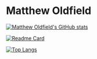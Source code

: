 # Matthew Oldfield

[![Matthew Oldfield's GitHub stats](https://github-readme-stats.vercel.app/api?username=asmattic&show_icons=true&theme=dracula&count_private=true)](https://github.com/anuraghazra/github-readme-stats)

[![Readme Card](https://github-readme-stats.vercel.app/api/pin/?username=asmattic&repo=github-readme-stats&show_owner=true)](https://github.com/anuraghazra/github-readme-stats)


[![Top Langs](https://github-readme-stats.vercel.app/api/top-langs/?username=asmattic)](https://github.com/anuraghazra/github-readme-stats)

